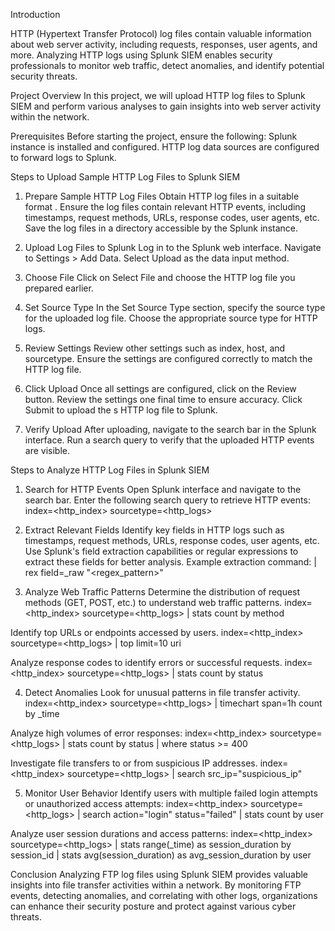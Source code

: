 Introduction

HTTP (Hypertext Transfer Protocol) log files contain valuable information about web server activity, including requests, responses, user agents, and more. Analyzing HTTP logs using Splunk SIEM enables security professionals to monitor web traffic, detect anomalies, and identify potential security threats.

Project Overview
In this project, we will upload  HTTP log files to Splunk SIEM and perform various analyses to gain insights into web server activity within the network.

Prerequisites
Before starting the project, ensure the following:
Splunk instance is installed and configured.
HTTP log data sources are configured to forward logs to Splunk.

Steps to Upload Sample HTTP Log Files to Splunk SIEM
1. Prepare Sample HTTP Log Files
Obtain  HTTP log files in a suitable format .
Ensure the log files contain relevant HTTP events, including timestamps, request methods, URLs, response codes, user agents, etc.
Save the  log files in a directory accessible by the Splunk instance.

2. Upload Log Files to Splunk
Log in to the Splunk web interface.
Navigate to Settings > Add Data.
Select Upload as the data input method.

3. Choose File
Click on Select File and choose the  HTTP log file you prepared earlier.

4. Set Source Type
In the Set Source Type section, specify the source type for the uploaded log file.
Choose the appropriate source type for HTTP logs.

5. Review Settings
Review other settings such as index, host, and sourcetype.
Ensure the settings are configured correctly to match the HTTP log file.

6. Click Upload
Once all settings are configured, click on the Review button.
Review the settings one final time to ensure accuracy.
Click Submit to upload the s HTTP log file to Splunk.

7. Verify Upload
After uploading, navigate to the search bar in the Splunk interface.
Run a search query to verify that the uploaded HTTP events are visible.

Steps to Analyze HTTP Log Files in Splunk SIEM
1. Search for HTTP Events
Open Splunk interface and navigate to the search bar.
Enter the following search query to retrieve HTTP events:
index=<http_index> sourcetype=<http_logs>

2. Extract Relevant Fields
Identify key fields in HTTP logs such as timestamps, request methods, URLs, response codes, user agents, etc.
Use Splunk's field extraction capabilities or regular expressions to extract these fields for better analysis.
Example extraction command:
| rex field=_raw "<regex_pattern>"

3. Analyze Web Traffic Patterns
Determine the distribution of request methods (GET, POST, etc.) to understand web traffic patterns.
index=<http_index> sourcetype=<http_logs>
| stats count by method

Identify top URLs or endpoints accessed by users.
index=<http_index> sourcetype=<http_logs>
| top limit=10 uri

Analyze response codes to identify errors or successful requests.
index=<http_index> sourcetype=<http_logs>
| stats count by status

4. Detect Anomalies
Look for unusual patterns in file transfer activity.
index=<http_index> sourcetype=<http_logs>
| timechart span=1h count by _time

Analyze high volumes of error responses:
index=<http_index> sourcetype=<http_logs>
| stats count by status
| where status >= 400

Investigate file transfers to or from suspicious IP addresses.
index=<http_index> sourcetype=<http_logs>
| search src_ip="suspicious_ip"

5. Monitor User Behavior
Identify users with multiple failed login attempts or unauthorized access attempts:
index=<http_index> sourcetype=<http_logs>
| search action="login" status="failed"
| stats count by user

Analyze user session durations and access patterns:
index=<http_index> sourcetype=<http_logs>
| stats range(_time) as session_duration by session_id
| stats avg(session_duration) as avg_session_duration by user

Conclusion
Analyzing FTP log files using Splunk SIEM provides valuable insights into file transfer activities within a network. By monitoring FTP events, detecting anomalies, and correlating with other logs, organizations can enhance their security posture and protect against various cyber threats.
